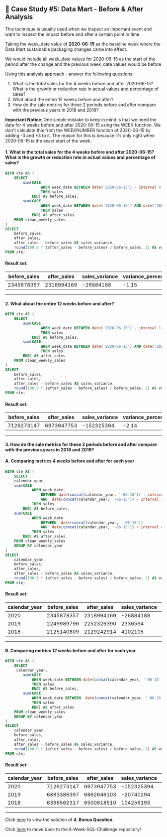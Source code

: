 ## :shopping_cart: Case Study #5: Data Mart - Before & After Analysis

This technique is usually used when we inspect an important event and want to inspect the impact before and after a certain point in time.

Taking the week_date value of **2020-06-15** as the baseline week where the Data Mart sustainable packaging changes came into effect.

We would include all week_date values for 2020-06-15 as the start of the period after the change and the previous week_date values would be before

Using this analysis approach - answer the following questions:
1. What is the total sales for the 4 weeks before and after 2020-06-15? What is the growth or reduction rate in actual values and percentage of sales?
2. What about the entire 12 weeks before and after?
3. How do the sale metrics for these 2 periods before and after compare with the previous years in 2018 and 2019?

**Important Notice**: One simple mistake to keep in mind is that we need the data for 4 weeks before and after 2020-06-15 using the WEEK function. We don't calculate this from the WEEKNUMBER function of 2020-06-15 by adding -3 and +3 to it. The reason for this is because it's only right when 2020-06-15 is the exact start of the week.

#### 1. What is the total sales for the 4 weeks before and after 2020-06-15? What is the growth or reduction rate in actual values and percentage of sales?

```sql
WITH cte AS (
    SELECT 
        sum(CASE 
                WHEN week_date BETWEEN date('2020-06-15') - interval 4 week AND date('2020-06-15') - interval 1 day
                THEN sales 
            END) AS before_sales,
        sum(CASE 
                WHEN week_date BETWEEN date('2020-06-15') AND date('2020-06-15') + interval 4 week - interval 1 day
                THEN sales 
            END) AS after_sales
    FROM clean_weekly_sales
)
SELECT 
    before_sales,
    after_sales,
    after_sales - before_sales AS sales_variance,
    round(100.0 * (after_sales - before_sales) / before_sales, 2) AS variance_percentage
FROM cte;
```

#### Result set:
| before_sales | after_sales | sales_variance | variance_percentage |
|--------------|-------------|----------------|---------------------|
| 2345878357   | 2318994169  | -26884188      | -1.15               |

***

#### 2.  What about the entire 12 weeks before and after?

```sql
WITH cte AS (
    SELECT 
        sum(CASE 
                WHEN week_date BETWEEN date('2020-06-15') - interval 12 week AND date('2020-06-15') - interval 1 day
                THEN sales 
            END) AS before_sales,
        sum(CASE 
                WHEN week_date BETWEEN date('2020-06-15') AND date('2020-06-15') + interval 12 week - interval 1 day
                THEN sales 
        END) AS after_sales
    FROM clean_weekly_sales
)
SELECT 
    before_sales,
    after_sales,
    after_sales - before_sales AS sales_variance,
    round(100.0 * (after_sales - before_sales) / before_sales, 2) AS variance_percentage
FROM cte;
```

#### Result set:
| before_sales | after_sales | sales_variance | variance_percentage |
|--------------|-------------|----------------|---------------------|
| 7126273147   | 6973947753  | -152325394     | -2.14               |

***


#### 3. How do the sale metrics for these 2 periods before and after compare with the previous years in 2018 and 2019?

#### A. Comparing metrics *4 weeks* before and after for each year

```sql
WITH cte AS (
    SELECT 
    calendar_year,
    sum(CASE 
            WHEN week_date 
                BETWEEN date(concat(calendar_year, '-06-15')) - interval 4 week 
                AND  date(concat(calendar_year, '-06-15')) - interval 1 day
            THEN sales 
        END) AS before_sales,
    sum(CASE 
            WHEN week_date 
                BETWEEN  date(concat(calendar_year, '-06-15')) 
                AND  date(concat(calendar_year, '-06-15')) + interval 4 week - interval 1 day
            THEN sales 
        END) AS after_sales
    FROM clean_weekly_sales
    GROUP BY calendar_year
)
SELECT 
	calendar_year,
    before_sales,
    after_sales,
    after_sales - before_sales AS sales_variance,
    round(100.0 * (after_sales - before_sales) / before_sales, 2) AS variance_percentage
FROM cte;

```

#### Result set:
| calendar_year | before_sales | after_sales | sales_variance | variance_percentage |
|---------------|--------------|-------------|----------------|---------------------|
| 2020          | 2345878357   | 2318994169  | -26884188      | -1.15               |
| 2019          | 2249989796   | 2252326390  | 2336594        | 0.10                |
| 2018          | 2125140809   | 2129242914  | 4102105        | 0.19                |


***

#### B. Comparing metrics *12 weeks* before and after for each year

```sql
WITH cte AS (
    SELECT 
     calendar_year,
        sum(CASE 
            WHEN week_date BETWEEN date(concat(calendar_year, '-06-15')) - interval 12 week AND  date(concat(calendar_year, '-06-15')) - interval 1 day
            THEN sales 
            END) AS before_sales,
        sum(CASE 
            WHEN week_date BETWEEN  date(concat(calendar_year, '-06-15')) AND  date(concat(calendar_year, '-06-15')) + interval 12 week - interval 1 day
            THEN sales 
            END) AS after_sales
    FROM clean_weekly_sales
    GROUP BY calendar_year
)
SELECT 
	calendar_year,
    before_sales,
    after_sales,
    after_sales - before_sales AS sales_variance,
    round(100.0 * (after_sales - before_sales) / before_sales, 2) AS variance_percentage
FROM cte;
```

#### Result set:
| calendar_year | before_sales | after_sales | sales_variance | variance_percentage |
|---------------|--------------|-------------|----------------|---------------------|
| 2020          | 7126273147   | 6973947753  | -152325394     | -2.14               |
| 2019          | 6883386397   | 6862646103  | -20740294      | -0.30               |
| 2018          | 6396562317   | 6500818510  | 104256193      | 1.63                |

***

Click [here](https://github.com/Akama-EO/sql-portfolio-projects/blob/main/Case%20Study%20%235%20-%20Data%20Mart/4.%20Bonus%20Question.md) to view the solution of **4. Bonus Question**.

Click [here](https://github.com/Akama-EO/sql-portfolio-projects) to move back to the 8-Week-SQL-Challenge repository!
